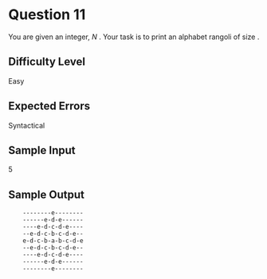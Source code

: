  # Question 11
 
You are given an integer, _N_ . Your task is to print an alphabet rangoli of size .

## Difficulty Level

Easy

## Expected Errors

Syntactical

## Sample Input

5

## Sample Output

```
    --------e--------
    ------e-d-e------
    ----e-d-c-d-e----
    --e-d-c-b-c-d-e--
    e-d-c-b-a-b-c-d-e
    --e-d-c-b-c-d-e--
    ----e-d-c-d-e----
    ------e-d-e------
    --------e--------
```

